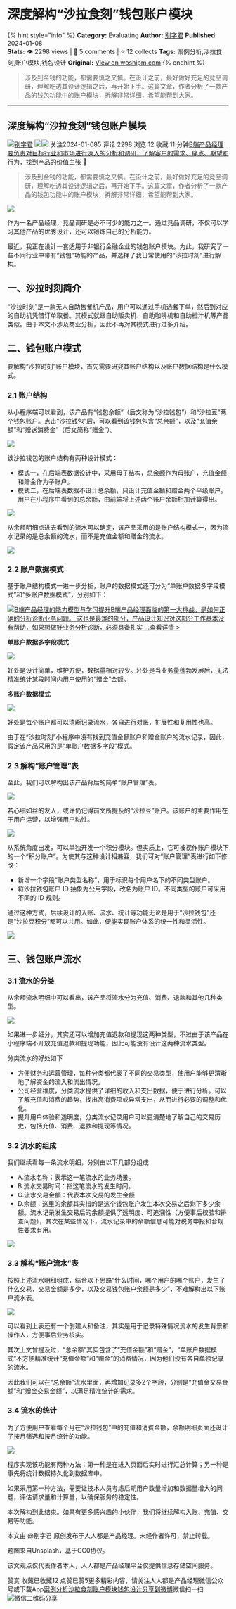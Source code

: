 # 深度解构“沙拉食刻”钱包账户模块
{% hint style="info" %}
**Category:** Evaluating
**Author:** [别字君](https://www.woshipm.com/u/374563)
**Published:** 2024-01-08  
**Stats:** 👁️ 2298 views | 💬 5 comments | ⭐ 12 collects
**Tags:** 案例分析,沙拉食刻,账户模块,钱包设计
**Original:** [View on woshipm.com](https://www.woshipm.com/evaluating/5971820.html)
{% endhint %}
> 涉及到金钱的功能，都需要慎之又慎。在设计之前，最好做好充足的竞品调研，理解吃透其设计逻辑之后，再开始下手。这篇文章，作者分析了一款产品的钱包功能中的账户模块，拆解非常详细，希望能帮到大家。

---

## 深度解构“沙拉食刻”钱包账户模块

[![](https://static.woshipm.com/view/woshipm_api_def_20240108093736_7580.jpg?imageView2/1/w/72/h/72/q/100)](https://www.woshipm.com/u/374563)[别字君](https://www.woshipm.com/u/374563) ![](https://static.woshipm.com/tag/1101_1@2x.png)![](https://static.woshipm.com/tag/1501_1@2x.png) 关注2024-01-085 评论 2298 浏览 12 收藏 11 分钟[B端产品经理要负责对目标行业和市场进行深入的分析和调研，了解客户的需求、痛点、期望和行为，找到产品的价值主张 🔗](https://ke.qidianla.com/courses/bcpm)

> 涉及到金钱的功能，都需要慎之又慎。在设计之前，最好做好充足的竞品调研，理解吃透其设计逻辑之后，再开始下手。这篇文章，作者分析了一款产品的钱包功能中的账户模块，拆解非常详细，希望能帮到大家。

![](https://image.woshipm.com/2023/04/13/3aea9c84-d9eb-11ed-9d7a-00163e0b5ff3.jpg)

作为一名产品经理，竞品调研是必不可少的能力之一。通过竞品调研，不仅可以学习其他产品的优秀设计，还可以锻炼自己的分析能力。

最近，我正在设计一套适用于非银行金融企业的钱包账户模块。为此，我研究了一些不同行业中带有“钱包”功能的产品，并选择了我日常使用的“沙拉时刻”进行解构。

## 一、沙拉时刻简介

“沙拉时刻”是一款无人自助售餐机产品，用户可以通过手机选餐下单，然后到对应的自助机凭借订单取餐。其模式就跟自助贩卖机、自助咖啡机和自助橙汁机等产品类似。由于本文不涉及商业分析，因此不再对其模式进行过多介绍。

## 二、钱包账户模式

要解构“沙拉时刻”账户模块，首先需要研究其账户结构以及账户数据结构是什么模式。

### 2.1 账户结构

从小程序端可以看到，该产品有“钱包余额”（后文称为“沙拉钱包”）和“沙拉豆”两个钱包账户。点击“沙拉钱包”后，可以看到该钱包包含“总余额”，以及“充值余额”和“赠送消费金”（后文简称“赠金”）。

![](https://image.woshipm.com/2024/01/07/00882fd2-ad14-11ee-b96e-00163e142b65.jpg)

该沙拉钱包的账户结构有两种设计模式：

*   模式一，在后端表数据设计中，采用母子结构，总余额作为母账户，充值金额和赠金作为子账户。
*   模式二，在后端表数据不设计总余额，只设计充值金额和赠金两个平级账户。用户在小程序中看到的总余额，由前端将上述两个账户余额相加计算得出。

![](https://image.woshipm.com/2024/01/07/11c2e508-ad14-11ee-9490-00163e0b5ff3.jpg)

从余额明细点进去看到的流水可以确定，该产品采用的是账户结构模式一，因为流水记录的是总余额的流水，而不是充值金额和赠金的流水。

![](https://image.woshipm.com/2024/01/07/296207a2-ad14-11ee-b96e-00163e142b65.jpg)

### 2.2 账户数据模式

基于账户结构模式一进一步分析，账户的数据模式还可分为“单账户数据多字段模式”和“多账户数据模式”，分别如下：

[![](https://image.woshipm.com/2023/08/02/1554eea8-30e3-11ee-88e7-00163e0b5ff3.png)B端产品经理的能力模型与学习提升B端产品经理面临的第一大挑战，是如何正确的分析诊断业务问题。 这也是最难的部分，产品设计知识对这部分工作基本没有帮助，如果想做好业务分析诊断，必须具备扎实 ...查看详情 >](https://ke.qidianla.com/courses/bcpm)

**单账户数据多字段模式**

![](https://image.woshipm.com/2024/01/07/3ec8e48a-ad14-11ee-b96e-00163e142b65.jpg)

好处是设计简单，维护方便，数据量相对较少。坏处是当业务量蓬勃发展后，无法精准统计某段时间内用户使用的“赠金”金额。

**多账户数据模式**

![](https://image.woshipm.com/2024/01/07/49eec956-ad14-11ee-b96e-00163e142b65.jpg)

好处是每个账户都可以清晰记录流水，各自进行对账，扩展性和复用性也高。

由于在“沙拉时刻”小程序中没有找到充值金额账户和赠金账户的流水记录，因此，假定该产品采用的是“单账户数据多字段”模式。

### 2.3 解构“账户管理”表

至此，我们可以解构出该产品背后的简单“账户管理”表。

![](https://image.woshipm.com/2024/01/07/66953a2c-ad14-11ee-826f-00163e0b5ff3.jpg)

若心细如丝的友人，或许仍记得前文所提及的“沙拉豆”账户。该账户的主要作用在于用户运营，以增强用户粘性。

![](https://image.woshipm.com/2024/01/07/7bd8ea82-ad14-11ee-9c9e-00163e142b65.jpg)

从系统角度出发，可以单独开发一个积分模块。但实质上，它可被视作账户模块下的一个“积分账户”。为使其与这种设计相兼容，我们可对“账户管理”表进行如下修改：

*   新增一个字段“账户类型名称”，用于标识每个用户名下的不同类型账户。
*   将沙拉钱包账户 ID 抽象为公用字段，改名为账户 ID。不同类型的账户可采用不同的 ID 规则。

通过这种方式，后续设计的入账、流水、统计等功能无论是用于“沙拉钱包”还是“沙拉豆积分”都可以共用。如此，便能实现账户体系的统一性和灵活性。

![](https://image.woshipm.com/2024/01/07/b2bc7ece-ad14-11ee-bc18-00163e142b65.jpg)

## 三、钱包账户流水

### 3.1 流水的分类

从余额流水明细中可以看出，该产品将流水分为充值、消费、退款和其他几种类型。

![](https://image.woshipm.com/2024/01/07/c8eee718-ad14-11ee-bb1e-00163e0b5ff3.jpg)

如果进一步细分，其实还可以增加充值退款和提现这两种类型，不过由于该产品在小程序端不开放充值退款和提现功能，因此可能没有设计这两种流水类型。

分类流水的好处如下

*   方便财务和运营管理，每种分类都代表了不同的交易类型，使用户能够更清晰地了解资金的流入和流出情况。
*   公司经营维度，分类流水提供了详细的收入和支出数据，便于进行分析。可以了解充值和消费的趋势，找出高消费项或异常支出，从而进行必要的调整和优化。
*   提升用户体验和透明度，分类流水记录用户可以更清楚地了解自己的交易历史，包括充值、消费、退款和提现等情况。

### 3.2 流水的组成

我们继续看每一条流水明细，分别由以下几部分组成

*   A.流水名称：表示这一笔流水的业务场景。
*   B.流水交易时间：指这笔流水的发生时间。
*   C.流水交易金额：代表本次交易的发生金额
*   D.余额：这里的余额其实指的是这个钱包账户发生本次交易之后剩下多少余额。流水记录发生交易后的余额提供了透明度、可追溯性（方便事后校验和排查问题），其次在某些情况下，流水记录中的余额信息可能对税务申报和合规性要求有用。

![](https://image.woshipm.com/2024/01/07/e965ad74-ad14-11ee-826f-00163e0b5ff3.jpg)

### 3.3 解构“账户流水”表

按照上述流水明细组成，结合以下思路“什么时间，哪个用户的哪个账户，发生了什么交易，交易金额是多少，以及交易钱包账户余额是多少”，不难解构出以下账户流水表。

![](https://image.woshipm.com/2024/01/07/f8f0d2aa-ad14-11ee-bb1e-00163e0b5ff3.jpg)

可以看到上表还有一个创建人和备注，其实是用于记录特殊情况流水的发生背景和操作人，方便事后业务核实。

其次上文曾提及过，“总余额”其实包含了“充值金额”和“赠金”，“单账户数据模式”不方便精准统计“充值金额”和“赠金”的消费情况，因为他们没有各自单独记录的流水。

因此我们可以在“总余额”流水里面，再增加记录多2个字段，分别是“充值金交易金额”和“赠金交易金额”，以满足精准统计的需求。

### 3.4 流水的统计

为了方便用户查看每个月在“沙拉钱包”中的充值和消费金额，余额明细页面还设计了按月筛选和按月统计的功能。

![](https://image.woshipm.com/2024/01/07/0b3da802-ad15-11ee-826f-00163e0b5ff3.jpg)

程序实现该功能有两种方法：第一种是在进入页面后实时进行汇总计算；另一种是事先将统计数据持久化到数据库中。

如果采用第一种方法，需要让技术人员考虑后期用户数量增加和数据量增大的问题，评估请求量和计算量，以确保服务的稳定性。

本次解构到此结束。如果有更多感兴趣的小伙伴，我们将继续解构入账、充值、交易等功能。

本文由 @别字君 原创发布于人人都是产品经理。未经作者许可，禁止转载。

题图来自Unsplash，基于CC0协议。

该文观点仅代表作者本人，人人都是产品经理平台仅提供信息存储空间服务。

赞赏 收藏已收藏12 点赞已赞5更多精彩内容，请关注人人都是产品经理微信公众号或下载App[案例分析](https://www.woshipm.com/tag/%e6%a1%88%e4%be%8b%e5%88%86%e6%9e%90)[沙拉食刻](https://www.woshipm.com/tag/%e6%b2%99%e6%8b%89%e9%a3%9f%e5%88%bb)[账户模块](https://www.woshipm.com/tag/%e8%b4%a6%e6%88%b7%e6%a8%a1%e5%9d%97)[钱包设计](https://www.woshipm.com/tag/%e9%92%b1%e5%8c%85%e8%ae%be%e8%ae%a1)[分享到微博](https://service.weibo.com/share/share.php?appkey=2775287854&title=深度解构“沙拉食刻”钱包账户模块&url=https://www.woshipm.com/evaluating/5971820.html&pic=https://image.woshipm.com/2023/04/13/3aea9c84-d9eb-11ed-9d7a-00163e0b5ff3.jpg)微信扫一扫![微信二维码](https://api.pwmqr.com/qrcode/create/?url=https://www.woshipm.com/evaluating/5971820.html)分享